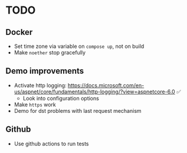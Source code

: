 # TODO

## Docker

* Set time zone via variable on `compose up`, not on build
* Make `noether` stop gracefully

## Demo improvements

* Activate http logging: <https://docs.microsoft.com/en-us/aspnet/core/fundamentals/http-logging/?view=aspnetcore-6.0> ✅
  * Look into configuration options
* Make `https` work
* Demo for dst problems with last request mechanism

## Github

* Use github actions to run tests
